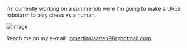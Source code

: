 

I’m currently working on a summerjob were i'm going to make a UR5e robotarm to play chess vs a human.  


![image](https://github.com/jomartinsl/jomartinsl/assets/131768274/8dba7635-0e25-4945-98a5-6512dbd2c9fd)








Reach me on my e-mail: jomartinslaatten98@hotmail.com.

